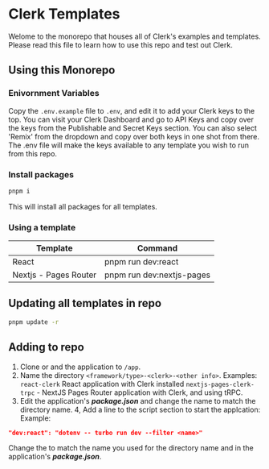 # Clerk Templates

Welome to the monorepo that houses all of Clerk's examples and templates. Please read this file to learn how to use this repo and test out Clerk.

## Using this Monorepo

### Enivornment Variables

Copy the `.env.example` file to `.env`, and edit it to add your Clerk keys to the top. You can visit your Clerk Dashboard and go to API Keys and copy over the keys from the Publishable and Secret Keys section. You can also select 'Remix' from the dropdown and copy over both keys in one shot from there. The .env file will make the keys available to any template you wish to run from this repo.

### Install packages

```bash
pnpm i
```

This will install all packages for all templates.

### Using a template

| Template              | Command                   |
| --------------------- | ------------------------- |
| React                 | pnpm run dev:react        |
| Nextjs - Pages Router | pnpm run dev:nextjs-pages |

## Updating all templates in repo

```bash
pnpm update -r
```

## Adding to repo

1. Clone or and the application to `/app`.
2. Name the directory `<framework/type>-<clerk>-<other info>`.
   Examples:
   `react-clerk` React application with Clerk installed
   `nextjs-pages-clerk-trpc` - NextJS Pages Router application with Clerk, and using tRPC.
3. Edit the application's **_package.json_** and change the name to match the directory name.
   4, Add a line to the script section to start the applcation:
   Example:

```json
"dev:react": "dotenv -- turbo run dev --filter <name>"
```

Change the **_<name>_** to match the name you used for the directory name and in the application's **_package.json_**.
